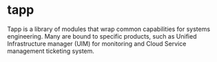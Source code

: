 # tapp


Tapp is a library of modules that wrap common capabilities for systems engineering. Many are bound to specific products, such as Unified Infrastructure manager (UIM) for monitoring and Cloud Service management ticketing system.